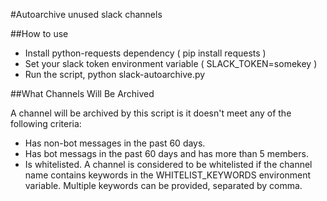 #Autoarchive unused slack channels

##How to use

- Install python-requests dependency ( pip install requests )
- Set your slack token environment variable ( SLACK_TOKEN=somekey )
- Run the script, python slack-autoarchive.py

##What Channels Will Be Archived

A channel will be archived by this script is it doesn't meet any of the following criteria:

- Has non-bot messages in the past 60 days.
- Has bot messags in the past 60 days and has more than 5 members.
- Is whitelisted. A channel is considered to be whitelisted if the channel name contains keywords in the WHITELIST_KEYWORDS environment variable. Multiple keywords can be provided, separated by comma.
